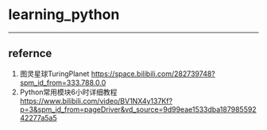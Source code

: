 # learning_python
---

## refernce

1. 图灵星球TuringPlanet
   https://space.bilibili.com/282739748?spm_id_from=333.788.0.0
2. Python常用模块6小时详细教程
   https://www.bilibili.com/video/BV1NX4y137Kf?p=3&spm_id_from=pageDriver&vd_source=9d99eae1533dba18798559242277a5a5
 
